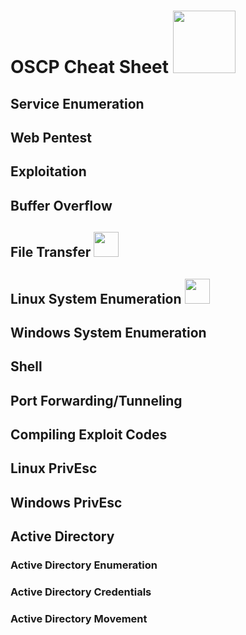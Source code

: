# OSCP Cheat Sheet <img src="https://media.giphy.com/media/M9gbBd9nbDrOTu1Mqx/giphy.gif" width="100"/>

## Service Enumeration

## Web Pentest

## Exploitation

## Buffer Overflow

## File Transfer <img src="https://cdn-icons-png.flaticon.com/512/1037/1037316.png" width="40" height="40" />

## Linux System Enumeration <img src="https://cdn-icons-png.flaticon.com/512/546/546049.png" width="40" height="40" />

## Windows System Enumeration

## Shell

## Port Forwarding/Tunneling

## Compiling Exploit Codes

## Linux PrivEsc

## Windows PrivEsc

## Active Directory

### Active Directory Enumeration

### Active Directory Credentials

### Active Directory Movement


